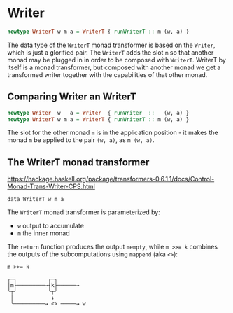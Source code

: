 # Writer

```hs
newtype WriterT w m a = WriterT { runWriterT :: m (w, a) }
```

The data type of the `WriterT` monad transformer is based on the `Writer`, which is just a glorified pair. The `WriterT` adds the slot `m` so that another monad may be plugged in in order to be composed with `WriterT`. WriterT by itself is a monad transformer, but composed with another monad we get a transformed writer together with the capabilities of that other monad.


## Comparing Writer an WriterT

```hs
newtype Writer  w   a = Writer  { runWriter  ::   (w, a) }
newtype WriterT w m a = WriterT { runWriterT :: m (w, a) }
```

The slot for the other monad `m` is in the application position - it makes the monad `m` be applied to the pair `(w, a)`, as `m (w, a)`.




## The WriterT monad transformer

https://hackage.haskell.org/package/transformers-0.6.1.1/docs/Control-Monad-Trans-Writer-CPS.html

`data WriterT w m a`

The `WriterT` monad transformer is parameterized by:
- `w` output to accumulate
- `m` the inner monad

The `return` function produces the output `mempty`, while `m >>= k` combines the outputs of the subcomputations using `mappend` (aka `<>`):

```
m >>= k

╭─╮          ╭─╮
│m├─────────→┤k├──────→
╰┬╯          ╰┬╯
 │            ↓
 ╰──────────→ <> ─────→ w
```

